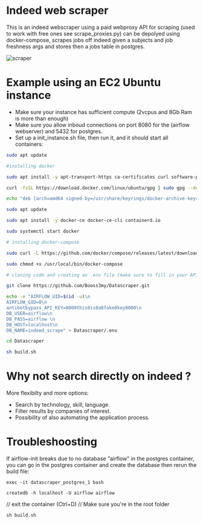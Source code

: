 # Indeed web scraper
This is an indeed webscraper using a paid webproxy API for scraping (used to work with free ones see scrape_proxies.py) can be depolyed using docker-compose, scrapes jobs off indeed given a subjects and job freshness args and stores then a jobs table in postgres.

![scraper](https://user-images.githubusercontent.com/56868809/157312375-1e0890cd-2ceb-467d-b1ec-3368f35f9073.png)


# Example using an EC2 Ubuntu instance
- Make sure your instance has sufficient compute (2vcpus and 8Gb Ram is more than enough) 
- Make sure you allow inboud connections on port 8080 for the (airflow webserver) and 5432 for postgres.
- Set up a init_instance.sh file, then run it, and it should start all containers:

```bash
sudo apt update

#installing docker

sudo apt install -y apt-transport-https ca-certificates curl software-properties-common

curl -fsSL https://download.docker.com/linux/ubuntu/gpg | sudo gpg --dearmor -o /usr/share/keyrings/docker-archive-keyring.gpg

echo "deb [arch=amd64 signed-by=/usr/share/keyrings/docker-archive-keyring.gpg] https://download.docker.com/linux/ubuntu $(lsb_release -cs) stable" | sudo tee /etc/apt/sources.list.d/docker.list > /dev/null

sudo apt update

sudo apt install -y docker-ce docker-ce-cli containerd.io

sudo systemctl start docker

# installing docker-compose

sudo curl -L https://github.com/docker/compose/releases/latest/download/docker-compose-$(uname -s)-$(uname -m) -o /usr/local/bin/docker-compose

sudo chmod +x /usr/local/bin/docker-compose

# cloning code and creating an .env file (make sure to fill in your API_key)

git clone https://github.com/Booss3my/Datascraper.git

echo -e "AIRFLOW_UID=$(id -u)\n
AIRFLOW_GID=0\n
antibotbypass_API_KEY=0000this0is0a0fake0key0000\n
DB_USER=airflow\n
DB_PASS=airflow \n
DB_HOST=localhost\n
DB_NAME=indeed_scrape" > Datascraper/.env

cd Datascraper

sh build.sh
```
# Why not search directly on indeed ? 

More flexibilty and more options:
- Search by technology, skill, language.
- Filter results by companies of interest.
- Possibility of also automating the application process.

# Troubleshoosting

If airflow-init breaks due to no database "airflow" in the postgres container, you can go in the postgres container and create the database then rerun the build file:
```
exec -it datascraper_postgres_1 bash
```
```
createdb -h localhost -U airflow airflow
```
// exit the container (Ctrl+D)
// Make sure you're in the root folder
```
sh build.sh
```